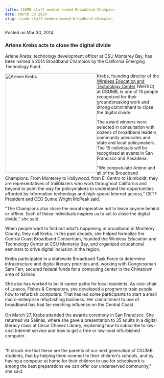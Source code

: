 ```yaml
---
title: CSUMB staff member named Broadband Champion
date: March 30 2014
slug: csumb-staff-member-named-broadband-champion
---
```





<span class="date">Posted on Mar 30, 2014    </span>
<h3>Arlene Krebs acts to close the digital divide</h3>
<p>Arlene Krebs, technology development officer at CSU Monterey
Bay, has been named a 2014 Broadband Champion by the California
Emerging Technology Fund.</p>
<p><img alt="Arlene Krebs" src="http://news.csumb.edu/sites/default/files/65/attachments/news/images/krebs.arlene.jpeg" style="width:300px; height:324px; float:left">Krebs, founding
director of the <a href="http://wetec.csumb.edu/about-wetec" rel="nofollow">Wireless Education and Technology Center</a> (WeTEC) at
CSUMB, is one of 15 people recognized for their groundbreaking work
and strong commitment to close the digital divide.</img></p>
<p>The award winners were selected in consultation with dozens of
broadband leaders, community advocates and state and local
policymakers. The 15 individuals will be recognized at events in
San Francisco and Pasadena.</p>
<p>&#x201C;We congratulate Arlene and all of the Broadband Champions. From
Monterey to Hollywood, from El Centro to Humboldt, they are
representatives of trailblazers who work throughout California and
beyond to point the way for policymakers to understand the
opportunities afforded by information technology and high-speed
Internet access,&#x201D; CETF President and CEO Sunne Wright McPeak
said.</p>
<p>&#x201C;The Champions also share the moral imperative not to leave
anyone behind or offline. Each of these individuals inspires us to
act to close the digital divide,&#x201D; she said.</p>
<p>When people want to find out what&#x2019;s happening in broadband in
Monterey County, they call Krebs. In the past decade, she helped
formalize the Central Coast Broadband Consortium, founded the
Wireless Education and Technology Center at CSU Monterey Bay, and
organized educational seminars to drive digital inclusion in the
region.</p>
<p>Krebs participated in a statewide Broadband Task Force to
determine infrastructure and digital literacy priorities and,
working with Congressman Sam Farr, secured federal funds for a
computing center in the Chinatown area of Salinas</p>
<p>She also has worked to build career paths for local residents.
As vice-chair of Loaves, Fishes &amp; Computers, she developed a
program to train people how to refurbish computers. That has led
some participants to start a small micro-enterprise refurbishing
business. Her commitment to use of broadband has had far-reaching
influence on the Central Coast.<br>
<br>
On March 27, Krebs attended the awards ceremony in San Francisco.
She returned via Salinas, where she gave a presentation to 35
adults in a digital literacy class at Cesar Chavez Library,
explaining how to subscribe to low-cost Internet service and how to
get a free or low-cost refurbished computer.</br></br></p>
<p>&quot;It struck me that these are the parents of our next generation
of CSUMB students, that by helping them connect to their children&apos;s
schools, and by having a computer at home for their children to use
for schoolwork is among the best preparations we can offer our
underserved community,&quot; she said.</p>





